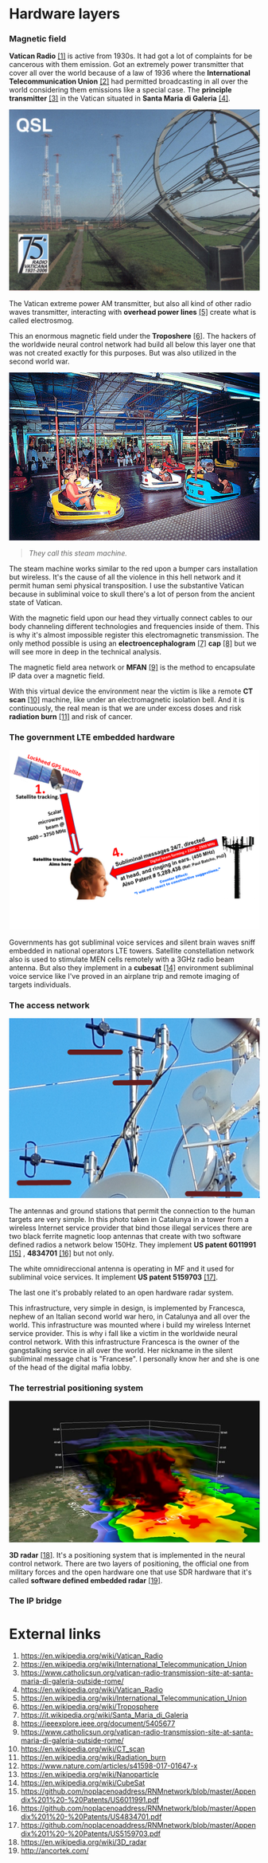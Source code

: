 # Hardware layers

### Magnetic field

**Vatican Radio** [[1]](https://en.wikipedia.org/wiki/Vatican_Radio) is active from 1930s. It had got a lot of complaints for be cancerous with them emission. Got an extremely power transmitter that cover all over the world because of a law of 1936 where the **International Telecommunication Union** [[2]](https://en.wikipedia.org/wiki/International_Telecommunication_Union) had permitted broadcasting in all over the world considering them emissions like a special case. The **principle transmitter** [[3]](https://www.catholicsun.org/vatican-radio-transmission-site-at-santa-maria-di-galeria-outside-rome/) in the Vatican situated in **Santa Maria di Galeria** [[4]](https://it.wikipedia.org/wiki/Santa_Maria_di_Galeria).

![](../Images/image-0046.jpg)

The Vatican extreme power AM transmitter, but also all kind of other radio waves transmitter, interacting with **overhead power lines** [[5]](https://en.wikipedia.org/wiki/Overhead_power_line) create what is called electrosmog. 

This  an enormous magnetic field under the **Troposhere** [[6]](https://en.wikipedia.org/wiki/Troposphere). The hackers of the worldwide neural control network had build all below this layer one that was not created exactly for this purposes. But was also utilized in the second world war. 

![Bumper cars](../Images/3138.jpg)

> *They call this steam machine.* 

The steam machine works similar to the red upon a bumper cars installation but wireless. It's the cause of all the violence in this hell network and it permit human semi physical transposition. I use the substantive Vatican because in subliminal voice to skull there's a lot of person from the ancient state of Vatican. 

With the magnetic field upon our head they virtually connect cables to our body channeling different technologies and frequencies inside of them. This is why it's almost impossible register this electromagnetic transmission. The only method possible is using an **electroencephalogram** [[7]](https://en.wikipedia.org/wiki/Electroencephalography) **cap** [[8]](https://www.brainlatam.com/products/eeg-electrode-caps) but we will see more in deep in the technical analysis. 

The magnetic field area network or **MFAN** [[9]](https://ieeexplore.ieee.org/document/5405677) is the method to encapsulate IP data over a magnetic field. 

With this virtual device the environment near the victim is like a remote **CT scan** [[10]](https://en.wikipedia.org/wiki/CT_scan) machine, like under an electromagnetic isolation bell. And it is continuously, the real mean is that we are under excess doses and risk **radiation burn** [[11]](https://en.wikipedia.org/wiki/Radiation_burn) and risk of cancer.

### The government LTE embedded hardware

![Remote neural network](../Images/satcycle3-4_2_orig.png)

Governments has got subliminal voice services and silent brain waves sniff embedded in national operators LTE towers. Satellite constellation network also is used to stimulate MEN cells remotely with a 3GHz radio beam antenna. But also they implement in a **cubesat** [[14]](https://en.wikipedia.org/wiki/CubeSat) environment subliminal voice service like I've proved in an airplane trip and remote imaging of targets individuals.

### The access network

![The last mile infrastructure](../Images/20191209_161803.jpg)

The antennas and ground stations that permit the connection to the human targets are very simple. In this photo taken in Catalunya in a tower from a wireless Internet service provider that bind those illegal services  there are two black ferrite magnetic loop antennas that create with two software defined radios a network below 150Hz. They implement **US patent 6011991** [[15]](https://github.com/noplacenoaddress/RNMnetwork/blob/master/Appendix%201%20-%20Patents/US6011991.pdf) , **4834701** [[16]](https://github.com/noplacenoaddress/RNMnetwork/blob/master/Appendix%201%20-%20Patents/US4834701.pdf) but not only.

The white omnidireccional antenna is operating in MF and it used for subliminal voice services. It implement **US patent  5159703** [[17]](https://github.com/noplacenoaddress/RNMnetwork/blob/master/Appendix%201%20-%20Patents/US5159703.pdf).

The last one it's probably related to an open hardware radar system.

This infrastructure, very simple in design, is implemented by Francesca, nephew of an Italian second world war hero, in Catalunya and all over the world. This infrastructure was mounted where i build my wireless Internet service provider. This is why i fall like a victim in the worldwide neural control network. With this infrastructure Francesca is the owner of the gangstalking service in all over the world. Her nickname in the silent subliminal message chat is "Francese". I personally know her and she is one of the head of the digital mafia lobby.

### The terrestrial positioning system

![3D radar](../Images/istockphoto-1017394876-640x640.jpg)

**3D radar** [[18]](https://en.wikipedia.org/wiki/3D_radar). It's a positioning system that is implemented in the neural control network. There are two layers of positioning, the official one from military forces and the open hardware one that use SDR hardware that it's called **software defined embedded radar** [[19]](http://ancortek.com/).

### The IP bridge



### 

# External links

1. https://en.wikipedia.org/wiki/Vatican_Radio
2. https://en.wikipedia.org/wiki/International_Telecommunication_Union
3. https://www.catholicsun.org/vatican-radio-transmission-site-at-santa-maria-di-galeria-outside-rome/
4. https://en.wikipedia.org/wiki/Vatican_Radio
5. https://en.wikipedia.org/wiki/International_Telecommunication_Union
6. https://en.wikipedia.org/wiki/Troposphere
7. https://it.wikipedia.org/wiki/Santa_Maria_di_Galeria
8. https://ieeexplore.ieee.org/document/5405677
9. https://www.catholicsun.org/vatican-radio-transmission-site-at-santa-maria-di-galeria-outside-rome/
10. https://en.wikipedia.org/wiki/CT_scan
11. https://en.wikipedia.org/wiki/Radiation_burn
12. https://www.nature.com/articles/s41598-017-01647-x
13. https://en.wikipedia.org/wiki/Nanoparticle
14. https://en.wikipedia.org/wiki/CubeSat
15. https://github.com/noplacenoaddress/RNMnetwork/blob/master/Appendix%201%20-%20Patents/US6011991.pdf
16. https://github.com/noplacenoaddress/RNMnetwork/blob/master/Appendix%201%20-%20Patents/US4834701.pdf
17. https://github.com/noplacenoaddress/RNMnetwork/blob/master/Appendix%201%20-%20Patents/US5159703.pdf
18. https://en.wikipedia.org/wiki/3D_radar
19. http://ancortek.com/